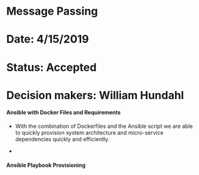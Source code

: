 # Message Passing
# Date: 4/15/2019

# Status: Accepted
# Decision makers: William Hundahl

#### Ansible with Docker Files and Requirements 

- With the combination of Dockerfiles and the Ansible script we are able to quickly provision system architecture and micro-service dependencies quickly and efficiently. 


- 

#### Ansible Playbook Provisioning